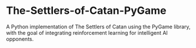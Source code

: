 # The-Settlers-of-Catan-PyGame
A Python implementation of The Settlers of Catan using the PyGame library, with the goal of integrating reinforcement learning for intelligent AI opponents.
